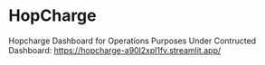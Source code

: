 # HopCharge
Hopcharge Dashboard for Operations Purposes
Under Contructed Dashboard: https://hopcharge-a90l2xpl1fv.streamlit.app/
